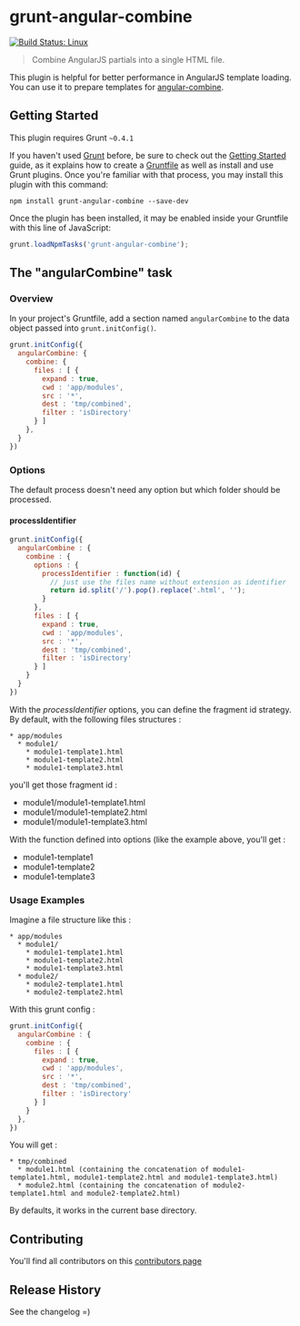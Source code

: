 # grunt-angular-combine

[![Build Status: Linux](https://travis-ci.org/astik/grunt-angular-combine.svg?branch=master)](https://travis-ci.org/astik/grunt-angular-combine)

> Combine AngularJS partials into a single HTML file.

This plugin is helpful for better performance in AngularJS template loading.
You can use it to prepare templates for [angular-combine](https://github.com/astik/angular-combine). 
  

## Getting Started
This plugin requires Grunt `~0.4.1`

If you haven't used [Grunt](http://gruntjs.com/) before, be sure to check out the [Getting Started](http://gruntjs.com/getting-started) guide, as it explains how to create a [Gruntfile](http://gruntjs.com/sample-gruntfile) as well as install and use Grunt plugins. Once you're familiar with that process, you may install this plugin with this command:

```shell
npm install grunt-angular-combine --save-dev
```

Once the plugin has been installed, it may be enabled inside your Gruntfile with this line of JavaScript:

```js
grunt.loadNpmTasks('grunt-angular-combine');
```


## The "angularCombine" task

### Overview
In your project's Gruntfile, add a section named `angularCombine` to the data object passed into `grunt.initConfig()`.

```js
grunt.initConfig({
  angularCombine: {
    combine: {
      files : [ {
        expand : true,
        cwd : 'app/modules',
        src : '*',
        dest : 'tmp/combined',
        filter : 'isDirectory'
      } ]
    },
  }
})
```

### Options

The default process doesn't need any option but which folder should be processed.

#### processIdentifier

```js
grunt.initConfig({
  angularCombine : {
    combine : {
      options : {
        processIdentifier : function(id) {
          // just use the files name without extension as identifier
          return id.split('/').pop().replace('.html', '');
        }
      },
      files : [ {
        expand : true,
        cwd : 'app/modules',
        src : '*',
        dest : 'tmp/combined',
        filter : 'isDirectory'
      } ]
    }
  }
})
```

With the *processIdentifier* options, you can define the fragment id strategy.
By default, with the following files structures :

```
* app/modules
  * module1/
    * module1-template1.html
    * module1-template2.html
    * module1-template3.html
```

you'll get those fragment id :

- module1/module1-template1.html
- module1/module1-template2.html
- module1/module1-template3.html

With the function defined into options (like the example above, you'll get :

- module1-template1
- module1-template2
- module1-template3


### Usage Examples

Imagine a file structure like this :

```
* app/modules
  * module1/
    * module1-template1.html
    * module1-template2.html
    * module1-template3.html
  * module2/
    * module2-template1.html
    * module2-template2.html
```

With this grunt config :

```js
grunt.initConfig({
  angularCombine : {
    combine : {
      files : [ {
        expand : true,
        cwd : 'app/modules',
        src : '*',
        dest : 'tmp/combined',
        filter : 'isDirectory'
      } ]
    }
  },
})
```

You will get :

```
* tmp/combined
  * module1.html (containing the concatenation of module1-template1.html, module1-template2.html and module1-template3.html)
  * module2.html (containing the concatenation of module2-template1.html and module2-template2.html)
```

By defaults, it works in the current base directory.


## Contributing

You'll find all contributors on this [contributors page](https://github.com/astik/grunt-angular-combine/graphs/contributors)


## Release History

See the changelog =)
